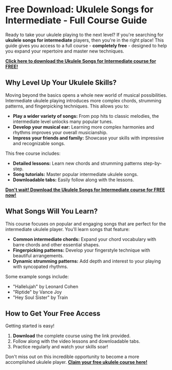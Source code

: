 # Free Download: Ukulele Songs for Intermediate - Full Course Guide

Ready to take your ukulele playing to the next level? If you're searching for **ukulele songs for intermediate** players, then you're in the right place! This guide gives you access to a full course - **completely free** - designed to help you expand your repertoire and master new techniques.

[**Click here to download the Ukulele Songs for Intermediate course for FREE!**](https://udemywork.com/ukulele-songs-for-intermediate)

## Why Level Up Your Ukulele Skills?

Moving beyond the basics opens a whole new world of musical possibilities. Intermediate ukulele playing introduces more complex chords, strumming patterns, and fingerpicking techniques. This allows you to:

*   **Play a wider variety of songs:** From pop hits to classic melodies, the intermediate level unlocks many popular tunes.
*   **Develop your musical ear:** Learning more complex harmonies and rhythms improves your overall musicianship.
*   **Impress your friends and family:** Showcase your skills with impressive and recognizable songs.

This free course includes:

*   **Detailed lessons:** Learn new chords and strumming patterns step-by-step.
*   **Song tutorials:** Master popular intermediate ukulele songs.
*   **Downloadable tabs:** Easily follow along with the lessons.

[**Don't wait! Download the Ukulele Songs for Intermediate course for FREE now!**](https://udemywork.com/ukulele-songs-for-intermediate)

## What Songs Will You Learn?

This course focuses on popular and engaging songs that are perfect for the intermediate ukulele player. You'll learn songs that feature:

*   **Common intermediate chords:** Expand your chord vocabulary with barre chords and other essential shapes.
*   **Fingerpicking patterns:** Develop your fingerstyle technique with beautiful arrangements.
*   **Dynamic strumming patterns:** Add depth and interest to your playing with syncopated rhythms.

Some example songs include:

*   "Hallelujah" by Leonard Cohen
*   "Riptide" by Vance Joy
*   "Hey Soul Sister" by Train

## How to Get Your Free Access

Getting started is easy!

1.  **Download** the complete course using the link provided.
2.  Follow along with the video lessons and downloadable tabs.
3.  Practice regularly and watch your skills soar!

Don't miss out on this incredible opportunity to become a more accomplished ukulele player. **[Claim your free ukulele course here!](https://udemywork.com/ukulele-songs-for-intermediate)**
